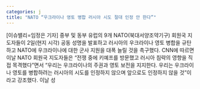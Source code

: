 ```yaml
---
categories: j
title: "NATO “우크라이나 영토 병합 러시아 시도 절대 인정 안 한다”"
---
```

[이슈밸리=임정은 기자] 중부 및 동부 유럽의 9개 NATO(북대서양조약기구) 회원국 지도자들이 2일(현지 시각) 공동 성명을 발표하고 러시아의 우크라이나 영토 병합을 규탄하고 NATO에 우크라이나에 대한 군사 지원을 대폭 늘릴 것을 촉구했다. CNN에 따르면 이날 NATO 회원국 지도자들은 “전쟁 중에 키예프를 방문했고 러시아 침략의 영향을 직접 목격했다”면서 “우리는 우크라이나의 주권과 영토 보전을 지지한다. 우리는 우크라이나 영토를 병합하려는 러시아의 시도를 인정하지 않으며 앞으로도 인정하지 않을 것”이라고 강조했다. 이날 성